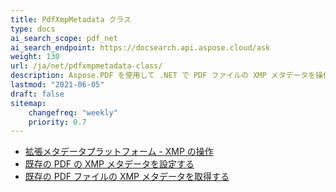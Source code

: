 ```yaml
---
title: PdfXmpMetadata クラス
type: docs
ai_search_scope: pdf_net
ai_search_endpoint: https://docsearch.api.aspose.cloud/ask
weight: 130
url: /ja/net/pdfxmpmetadata-class/
description: Aspose.PDF を使用して .NET で PDF ファイルの XMP メタデータを操作する方法を発見してください。
lastmod: "2021-06-05"
draft: false
sitemap:
    changefreq: "weekly"
    priority: 0.7
---
```

- [拡張メタデータプラットフォーム - XMP の操作](/pdf/net/working-with-extensible-metadata-platform-xmp/)
- [既存の PDF の XMP メタデータを設定する](/pdf/net/set-xmp-metadata-of-an-existing-pdf/)
- [既存の PDF ファイルの XMP メタデータを取得する](/pdf/net/get-xmp-metadata-of-an-existing-pdf-file/)